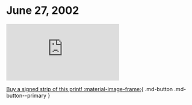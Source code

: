 # June 27, 2002

![](https://www.achewood.com/comic.php?date=06272002)

[Buy a signed strip of this print! :material-image-frame:](https://achewood-holiday-pop-up.myshopify.com/products/strip#06272002){ .md-button .md-button--primary }
